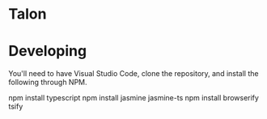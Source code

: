 # Talon

# Developing

You'll need to have Visual Studio Code, clone the repository, and install the following through NPM.


npm install typescript
npm install jasmine jasmine-ts
npm install browserify tsify
